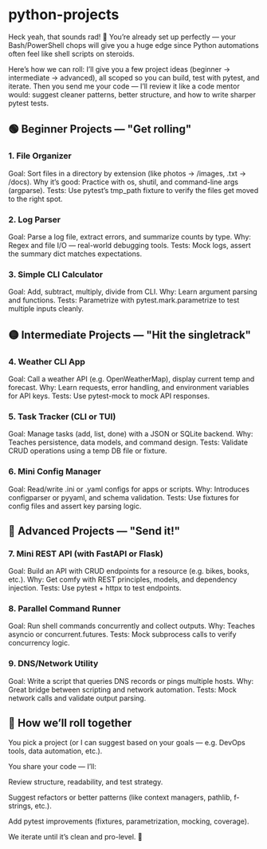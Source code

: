 # python-projects


Heck yeah, that sounds rad! 🤘 You’re already set up perfectly — your Bash/PowerShell chops will give you a huge edge since Python automations often feel like shell scripts on steroids.

Here’s how we can roll: I’ll give you a few project ideas (beginner → intermediate → advanced), all scoped so you can build, test with pytest, and iterate. Then you send me your code — I’ll review it like a code mentor would: suggest cleaner patterns, better structure, and how to write sharper pytest tests.


## 🟢 Beginner Projects — "Get rolling"
### 1. File Organizer

Goal: Sort files in a directory by extension (like photos → /images, .txt → /docs).
Why it’s good: Practice with os, shutil, and command-line args (argparse).
Tests: Use pytest’s tmp_path fixture to verify the files get moved to the right spot.

### 2. Log Parser

Goal: Parse a log file, extract errors, and summarize counts by type.
Why: Regex and file I/O — real-world debugging tools.
Tests: Mock logs, assert the summary dict matches expectations.

### 3. Simple CLI Calculator

Goal: Add, subtract, multiply, divide from CLI.
Why: Learn argument parsing and functions.
Tests: Parametrize with pytest.mark.parametrize to test multiple inputs cleanly.


## 🟡 Intermediate Projects — "Hit the singletrack"
### 4. Weather CLI App

Goal: Call a weather API (e.g. OpenWeatherMap), display current temp and forecast.
Why: Learn requests, error handling, and environment variables for API keys.
Tests: Use pytest-mock to mock API responses.

### 5. Task Tracker (CLI or TUI)

Goal: Manage tasks (add, list, done) with a JSON or SQLite backend.
Why: Teaches persistence, data models, and command design.
Tests: Validate CRUD operations using a temp DB file or fixture.

### 6. Mini Config Manager

Goal: Read/write .ini or .yaml configs for apps or scripts.
Why: Introduces configparser or pyyaml, and schema validation.
Tests: Use fixtures for config files and assert key parsing logic.


## 🔴 Advanced Projects — "Send it!"
### 7. Mini REST API (with FastAPI or Flask)

Goal: Build an API with CRUD endpoints for a resource (e.g. bikes, books, etc.).
Why: Get comfy with REST principles, models, and dependency injection.
Tests: Use pytest + httpx to test endpoints.

### 8. Parallel Command Runner

Goal: Run shell commands concurrently and collect outputs.
Why: Teaches asyncio or concurrent.futures.
Tests: Mock subprocess calls to verify concurrency logic.

### 9. DNS/Network Utility

Goal: Write a script that queries DNS records or pings multiple hosts.
Why: Great bridge between scripting and network automation.
Tests: Mock network calls and validate output parsing.

## 🧪 How we’ll roll together

You pick a project (or I can suggest based on your goals — e.g. DevOps tools, data automation, etc.).

You share your code — I’ll:

Review structure, readability, and test strategy.

Suggest refactors or better patterns (like context managers, pathlib, f-strings, etc.).

Add pytest improvements (fixtures, parametrization, mocking, coverage).

We iterate until it’s clean and pro-level. 🚀
